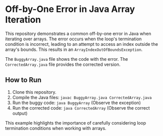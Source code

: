 # Off-by-One Error in Java Array Iteration

This repository demonstrates a common off-by-one error in Java when iterating over arrays.  The error occurs when the loop's termination condition is incorrect, leading to an attempt to access an index outside the array's bounds. This results in an `ArrayIndexOutOfBoundsException`.

The `BuggyArray.java` file shows the code with the error. The `CorrectedArray.java` file provides the corrected version.

## How to Run

1. Clone this repository.
2. Compile the Java files: `javac BuggyArray.java CorrectedArray.java`
3. Run the buggy code: `java BuggyArray` (Observe the exception)
4. Run the corrected code: `java CorrectedArray` (Observe the correct output)

This example highlights the importance of carefully considering loop termination conditions when working with arrays.